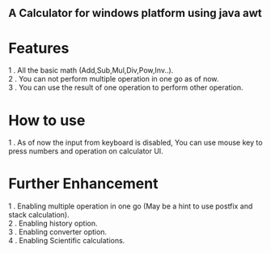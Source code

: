 ## A Calculator for windows platform using java awt

# Features 
  1 . All the basic math (Add,Sub,Mul,Div,Pow,Inv..). <br />
  2 . You can not perform multiple operation in one go as of now. <br />
  3 . You can use the result of one operation to perform other operation. <br />

# How to use
  1 . As of now the input from keyboard is disabled, You can use mouse key to press numbers and operation on calculator UI. <br />

# Further Enhancement
  1 . Enabling multiple operation in one go (May be a hint to use postfix and stack calculation). <br />
  2 . Enabling history option. <br />
  3 . Enabling converter option. <br />
  4 . Enabling Scientific calculations. <br />
